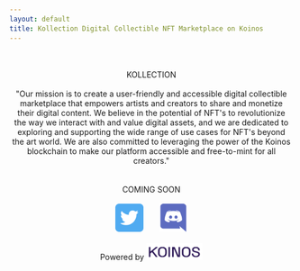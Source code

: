 ```yaml
---
layout: default
title: Kollection Digital Collectible NFT Marketplace on Koinos
---
```


<center>
<br><br>
<span class="heading-text">KOLLECTION</span><br><br>
<div style="max-width: 500px;margin: auto;">
<span class="mission-text">"Our mission is to create a user-friendly and accessible digital collectible marketplace that empowers artists and creators to share and monetize their digital content. We believe in the potential of NFT's to revolutionize the way we interact with and value digital assets, and we are dedicated to exploring and supporting the wide range of use cases for NFT's beyond the art world. We are also committed to leveraging the power of the Koinos blockchain to make our platform accessible and free-to-mint for all creators."</span></div><br><br>
<span class="coming-soon-text">COMING SOON</span><br><br>
<span>
<a target="_blank" href="https://twitter.com/KollectionMkt"><img alt="twitter" style="width:50px;" src="/assets/images/twitter.png"></a>
&nbsp;&nbsp;&nbsp;&nbsp;&nbsp;
<a target="_blank" href="https://discord.gg/5rmHvzEyT8"><img alt="discord" style="width:50px;" src="/assets/images/discord.png" /></a>
</span>
<br><br>
<div class="powered-by-box">
<span class="powered-by-text">Powered by </span>
<a target="_blank" href="https://koinos.io">
<img style="width:100px;" src="/assets/images/koinos-logo-no-mark-dark.png" />
</a>
</div><br><br>
</center>
